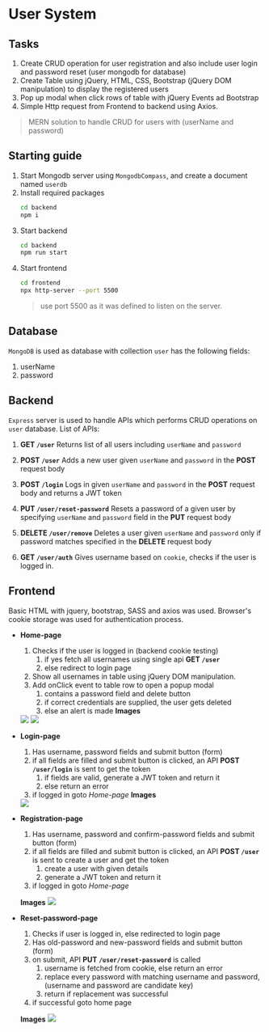 # User System
## Tasks
1. Create CRUD operation for user registration and also include user login and password reset (user mongodb for database)
2. Create Table using jQuery, HTML, CSS, Bootstrap (jQuery DOM manipulation) to display the registered users
3. Pop up modal when click rows of table with jQuery Events ad Bootstrap
4. Simple Http request from Frontend to backend using Axios.

> MERN solution to handle CRUD for users with (userName and password)

## Starting guide
1. Start Mongodb server using `MongodbCompass`, and create a document named `userdb`
2. Install required packages
    ```bash
    cd backend
    npm i
    ```
3. Start backend
    ```bash
    cd backend
    npm run start
    ```
4. Start frontend
    ```bash
    cd frontend
    npx http-server --port 5500
    ```
    > use port 5500 as it was defined to listen on the server.

## Database
`MongoDB` is used as database with collection `user` has the following fields:
1. userName
2. password

## Backend
`Express` server is used to handle APIs which performs CRUD operations on `user` database.
List of APIs:
1. **GET `/user`**
    Returns list of all users including `userName` and `password`

2. **POST `/user`**
    Adds a new user given `userName` and `password` in the **POST** request body

3. **POST `/login`**
    Logs in given `userName` and `password` in the **POST** request body and returns a JWT token

4. **PUT `/user/reset-password`**
    Resets a password of a given user by specifying `userName` and `password` field in the **PUT** request body

5. **DELETE `/user/remove`**
    Deletes a user given `userName` and `password` only if password matches specified in the **DELETE** request body

6. **GET `/user/auth`**
    Gives username based on `cookie`, checks if the user is logged in.

## Frontend
Basic HTML with jquery, bootstrap, SASS and axios was used. Browser's cookie storage was used for authentication process.
* **Home-page**
    1. Checks if the user is logged in (backend cookie testing)
        1. if yes fetch all usernames using single api **GET `/user`**
        2. else redirect to login page
    2. Show all usernames in table using jQuery DOM manipulation.
    3. Add onClick event to table row to open a popup modal
        1. contains a password field and delete button
        2. if correct credentials are supplied, the user gets deleted
        3. else an alert is made 
    **Images**
    <img src='./readme-assets/home/homepage.png'>
    <img src='./readme-assets/home/homepage-delete-modal.png'>

* **Login-page**
    1. Has username, password fields and submit button (form)
    2. if all fields are filled and submit button is clicked, an API **POST `/user/login`** is sent to get the token
        1. if fields are valid, generate a JWT token and return it
        2. else return an error
    3. if logged in goto *Home-page*
    **Images**
    <img src='./readme-assets/login/login.png'>

* **Registration-page**
    1. Has username, password and confirm-password fields and submit button (form)
    2. if all fields are filled and submit button is clicked, an API **POST `/user`** is sent to create a user and get the token
        1. create a user with given details
        2. generate a JWT token and return it
    3. if logged in goto *Home-page*

    **Images**
    <img src='./readme-assets/registration/registration.png'>

* **Reset-password-page**
    1. Checks if user is logged in, else redirected to login page
    2. Has old-password and new-password fields and submit button (form)
    3. on submit, API **PUT `/user/reset-password`** is called
        1. username is fetched from cookie, else return an error
        2. replace every password with matching username and password, (username and password are candidate key)
        3. return if replacement was successful
    4. if successful goto home page

    **Images**
    <img src='./readme-assets/reset-password/reset-password.png'>
